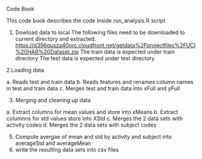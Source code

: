 Code Book

This code book describes the code inside run_analysis.R script

1. Dowload data to local
The following files need to be downloaded to current directory and extracted:
https://d396qusza40orc.cloudfront.net/getdata%2Fprojectfiles%2FUCI%20HAR%20Dataset.zip
The train data is expected under train directory
The test data is expected under test directory

2.Loading data

a. Reads test and train data
b. Reads features and renames column names in test and train data
c. Merges test and train data into xFull and yFull

3. Merging and cleaning up data

a. Extract columns for mean values and store into xMeans
b. Extract columnns for std values store into XStd
c. Merges the 2 data sets with activity codes
d. Merges the 2 data sets with subject codes

5. Compute avergae of mean and std by activity and subject into averageStd and averageMean
6. write the resulting data sets into csv files


